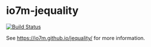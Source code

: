 io7m-jequality
==============

[![Build Status](https://travis-ci.org/io7m/jequality.svg?branch=master)](https://travis-ci.org/io7m/jequality)

See https://io7m.github.io/jequality/ for more information.
